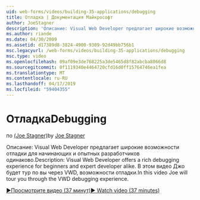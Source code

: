 ```yaml
---
uid: web-forms/videos/building-35-applications/debugging
title: Отладка | Документация Майкрософт
author: JoeStagner
description: 'Описание: Visual Web Developer предлагает широкие возможности отладки для начинающих и опытных разработчиков одинаково. В этом видеоролике Джо будет тур вы через VW...'
ms.author: riande
ms.date: 04/30/2009
ms.assetid: d17389d8-3824-4900-9309-92d49bb756b1
msc.legacyurl: /web-forms/videos/building-35-applications/debugging
msc.type: video
ms.openlocfilehash: 09af09e3de768225a3de5465d8f82abcba8066d8
ms.sourcegitcommit: 0f1119340e4464720cfd16d0ff15764746ea1fea
ms.translationtype: MT
ms.contentlocale: ru-RU
ms.lasthandoff: 04/17/2019
ms.locfileid: "59404355"
---
```

# <a name="debugging"></a><span data-ttu-id="d7ab4-104">Отладка</span><span class="sxs-lookup"><span data-stu-id="d7ab4-104">Debugging</span></span>

<span data-ttu-id="d7ab4-105">по [(Joe Stagner)](https://github.com/JoeStagner)</span><span class="sxs-lookup"><span data-stu-id="d7ab4-105">by [Joe Stagner](https://github.com/JoeStagner)</span></span>

<span data-ttu-id="d7ab4-106">Описание: Visual Web Developer предлагает широкие возможности отладки для начинающих и опытных разработчиков одинаково.</span><span class="sxs-lookup"><span data-stu-id="d7ab4-106">Description: Visual Web Developer offers a rich debugging experience for beginners and expert developer alike.</span></span> <span data-ttu-id="d7ab4-107">В этом видео Джо будет тур по вы через VWD, возможности отладки.</span><span class="sxs-lookup"><span data-stu-id="d7ab4-107">In this video Joe will tour you through the VWD debugging experience.</span></span>

[<span data-ttu-id="d7ab4-108">&#9654;Просмотрите видео (37 минут)</span><span class="sxs-lookup"><span data-stu-id="d7ab4-108">&#9654; Watch video (37 minutes)</span></span>](https://channel9.msdn.com/Blogs/ASP-NET-Site-Videos/debugging)
